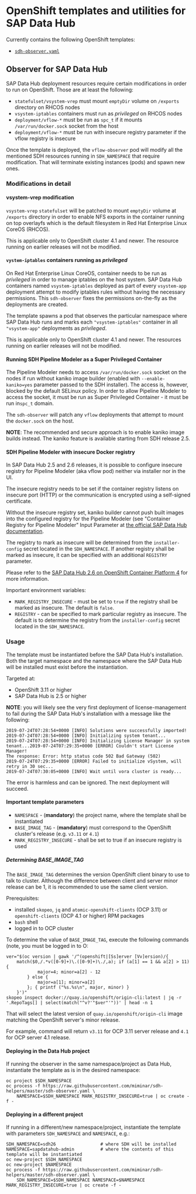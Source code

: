 # OpenShift templates and utilities for SAP Data Hub

Currently contains the following OpenShift templates:

- [`sdh-observer.yaml`](./sdh-observer.yaml)

## Observer for SAP Data Hub

SAP Data Hub deployment resources require certain modifications in order to run on OpenShift. Those are at least the following:

- `statefulset/vsystem-vrep` must mount `emptyDir` volume on `/exports` directory on RHCOS nodes
- `vsystem-iptables` containers must run as *privileged* on RHCOS nodes
- `deployment/vflow-*` must be run as `spc_t` if it mounts `/var/run/docker.sock` socket from the host
- `deployment/vflow-*` must be run with insecure registry parameter if the vflow registry is insecure

Once the template is deployed, the `vflow-observer` pod will modify all the mentioned SDH resources running in `SDH_NAMESPACE` that require modification. That will terminate existing instances (pods) and spawn new ones. 

### Modifications in detail

#### vsystem-vrep modification

`vsystem-vrep` `statefulset` will be patched to mount `emptyDir` volume at `/exports` directory in order to enable NFS exports in the container running on top overlayfs which is the default filesystem in Red Hat Enterprise Linux CoreOS (RHCOS).

This is applicable only to OpenShift cluster 4.1 and newer. The resource running on earlier releases will not be modified.

#### `vystem-iptables` containers running as *privileged*

On Red Hat Enterprise Linux CoreOS, container needs to be run as *privileged* in order to manage iptables on the host system. SAP Data Hub containers named `vsystem-iptables` deployed as part of every `vsystem-app` deployment attempt to modify iptables rules without having the necessary permissions. This `sdh-observer` fixes the permissions on-the-fly as the deployments are created.

The template spawns a pod that observes the particular namespace where SAP Data Hub runs and marks each `"vsystem-iptables"` container in all `"vsystem-app"` deployments as *privileged*.

This is applicable only to OpenShift cluster 4.1 and newer. The resources running on earlier releases will not be modified.

#### Running SDH Pipeline Modeler as a Super Privileged Container

The Pipeline Modeler needs to access `/var/run/docker.sock` socket on the nodes if run without kaniko image builder (enabled with `--enable-kaniko=yes` parameter passed to the SDH installer). The access is, however, blocked by the default SELinux policy. In order to allow Pipeline Modeler to access the socket, it must be run as Super Privileged Container - it must be run in`spc_t` domain.

The `sdh-observer` will patch any `vflow` deployments that attempt to mount the `docker.sock` on the host.

**NOTE**: The recommended and secure approach is to enable kaniko image builds instead. The kaniko feature is available starting from SDH release 2.5.

#### SDH Pipeline Modeler with insecure Docker registry

In SAP Data Hub 2.5 and 2.6 releases, it is possible to configure insecure registry for Pipeline Modeler (aka vflow pod) neither via installer nor in the UI.

The insecure registry needs to be set if the container registry listens on insecure port (HTTP) or the communication is encrypted using a self-signed certificate.

Without the insecure registry set, kaniko builder cannot push built images into the configured registry for the Pipeline Modeler (see "Container Registry for Pipeline Modeler" Input Parameter at [the official SAP Data Hub documentation]( https://help.sap.com/viewer/e66c399612e84a83a8abe97c0eeb443a/2.5.latest/en-US/abfa9c73f7704de2907ea7ff65e7a20a.html).

The registry to mark as insecure will be determined from the `installer-config` secret located in the `SDH_NAMESPACE`. If another registry shall be marked as insecure, it can be specified with an additional `REGISTRY` parameter.

Please refer to the [SAP Data Hub 2.6 on OpenShift Container Platform 4](https://access.redhat.com/articles/4324391) for more information.

Important environment variables:

- `MARK_REGISTRY_INSECURE` - must be set to `true` if the registry shall be marked as insecure. The default is `false`.
- `REGISTRY` - can be specified to mark particular registry as insecure. The default is to determine the registry from the `installer-config` secret located in the `SDH_NAMESPACE`.

### Usage

The template must be instantiated before the SAP Data Hub's installation. Both the target namespace and the namespace where the SAP Data Hub will be installed must exist before the instantiation. 

Targeted at:

- OpenShift 3.11 or higher
- SAP Data Hub is 2.5 or higher

**NOTE**: you will likely see the very first deployment of license-management to fail during the SAP Data Hub's installation with a message like the following:

```
2019-07-24T07:28:54+0000 [INFO] Solutions were successfully imported!
2019-07-24T07:28:54+0000 [INFO] Initializing system tenant...
2019-07-24T07:28:54+0000 [INFO] Initializing License Manager in system tenant...2019-07-24T07:29:35+0000 [ERROR] Couldn't start License Manager!
The response: Error: http status code 502 Bad Gateway (502)
2019-07-24T07:29:35+0000 [ERROR] Failed to initialize vSystem, will retry in 30 sec...
2019-07-24T07:30:05+0000 [INFO] Wait until vora cluster is ready...
```

The error is harmless and can be ignored. The next deployment will succeed.

#### Important template parameters

- `NAMESPACE` - (**mandatory**) the project name, where the template shall be instantiated
- `BASE_IMAGE_TAG` - (**mandatory**) must correspond to the OpenShift cluster's release (e.g. `v3.11` or `4.1`)
- `MARK_REGISTRY_INSECURE` - shall be set to true if an insecure registry is used

##### Determining BASE_IMAGE_TAG

The `BASE_IMAGE_TAG` determines the version OpenShift client binary to use to talk to cluster. Although the difference between client and server minor release can be 1, it is recommended to use the same client version.

Prerequisites:

- installed `skopeo`, `jq` and `atomic-openshift-clients` (OCP 3.11) or `openshift-clients` (OCP 4.1 or higher) RPM packages
- `bash` shell
- logged in to OCP cluster

To determine the value of `BASE_IMAGE_TAG`, execute the following commands (note, you must be logged in to O:

    ver="$(oc version | gawk '/^(openshift|[Ss]erver [Vv]ersion)/{
        match($0,/.*v([0-9]+)\.([0-9]+)\./,a); if (a[1] == 1 && a[2] > 11) {
                major=4; minor=a[2] - 12
            } else {
                major=a[1]; minor=a[2]
            }; { printf ("%s.%s\n", major, minor) }
        }')"
    skopeo inspect docker://quay.io/openshift/origin-cli:latest | jq -r '.RepoTags[] | select(match("^v?'"$ver"'"))' | head -n 1

That will select the latest version of `quay.io/openshift/origin-cli` image matching the OpenShift server's minor release.

For example, command will return `v3.11` for OCP 3.11 server release and `4.1` for OCP server 4.1 release.

#### Deploying in the Data Hub project

If running the observer in the same namespace/project as Data Hub, instantiate the template as is in the desired namespace:

    oc project $SDH_NAMESPACE
    oc process -f https://raw.githubusercontent.com/miminar/sdh-helpers/master/sdh-observer.yaml \
        NAMESPACE=$SDH_NAMESPACE MARK_REGISTRY_INSECURE=true | oc create -f -

#### Deploying in a different project

If running in a different/new namespace/project, instantiate the template with parameters `SDH_NAMESPACE` and `NAMESPACE`, e.g.:

    SDH_NAMESPACE=sdh26                 # where SDH will be installed
    NAMESPACE=sapdatahub-admin          # where the contents of this template will be instantiated
    oc new-project $SDH_NAMESPACE
    oc new-project $NAMESPACE
    oc process -f https://raw.githubusercontent.com/miminar/sdh-helpers/master/sdh-observer.yaml \
        SDH_NAMESPACE=$SDH_NAMESPACE NAMESPACE=$NAMESPACE MARK_REGISTRY_INSECURE=true | oc create -f -
